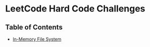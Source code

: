 # LeetCode Hard Code Challenges

## Table of Contents

-   [In-Memory File System](in-memory-file-system)
